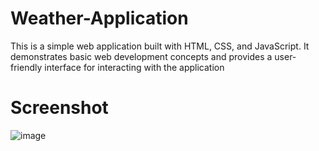 # Weather-Application

This is a simple web application built with HTML, CSS, and JavaScript. It demonstrates basic web development concepts and provides a user-friendly interface for interacting with the application

# Screenshot

![image](https://github.com/user-attachments/assets/28b1446b-4668-4562-9711-4eee23e9369a)

